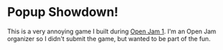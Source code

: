 # Popup Showdown!

This is a very annoying game I built during [Open Jam 1](http://openjam.io).  I'm an Open Jam organizer so I didn't submit the game, but wanted to be part of the fun.
